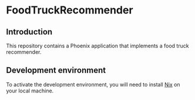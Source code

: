# FoodTruckRecommender

## Introduction

This repository contains a Phoenix application that implements a food truck recommender. 

## Development environment

To activate the development environment, you will need to install [Nix](https://nixos.org/download/) on your local machine. 

